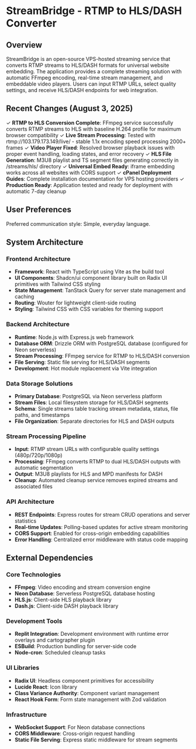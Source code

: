# StreamBridge - RTMP to HLS/DASH Converter

## Overview

StreamBridge is an open-source VPS-hosted streaming service that converts RTMP streams to HLS/DASH formats for universal website embedding. The application provides a complete streaming solution with automatic FFmpeg encoding, real-time stream management, and embeddable video players. Users can input RTMP URLs, select quality settings, and receive HLS/DASH endpoints for web integration.

## Recent Changes (August 3, 2025)

✓ **RTMP to HLS Conversion Complete**: FFmpeg service successfully converts RTMP streams to HLS with baseline H.264 profile for maximum browser compatibility
✓ **Live Stream Processing**: Tested with rtmp://103.179.173.149/live/ - stable 1.1x encoding speed processing 2000+ frames
✓ **Video Player Fixed**: Resolved browser playback issues with proper event handling, loading states, and error recovery
✓ **HLS File Generation**: M3U8 playlist and TS segment files generating correctly in /streams/hls/ directory
✓ **Universal Embed Ready**: iframe embedding works across all websites with CORS support
✓ **cPanel Deployment Guides**: Complete installation documentation for VPS hosting providers
✓ **Production Ready**: Application tested and ready for deployment with automatic 7-day cleanup

## User Preferences

Preferred communication style: Simple, everyday language.

## System Architecture

### Frontend Architecture
- **Framework**: React with TypeScript using Vite as the build tool
- **UI Components**: Shadcn/ui component library built on Radix UI primitives with Tailwind CSS styling
- **State Management**: TanStack Query for server state management and caching
- **Routing**: Wouter for lightweight client-side routing
- **Styling**: Tailwind CSS with CSS variables for theming support

### Backend Architecture
- **Runtime**: Node.js with Express.js web framework
- **Database ORM**: Drizzle ORM with PostgreSQL database (configured for Neon serverless)
- **Stream Processing**: FFmpeg service for RTMP to HLS/DASH conversion
- **File Serving**: Static file serving for HLS/DASH segments
- **Development**: Hot module replacement via Vite integration

### Data Storage Solutions
- **Primary Database**: PostgreSQL via Neon serverless platform
- **Stream Files**: Local filesystem storage for HLS/DASH segments
- **Schema**: Single streams table tracking stream metadata, status, file paths, and timestamps
- **File Organization**: Separate directories for HLS and DASH outputs

### Stream Processing Pipeline
- **Input**: RTMP stream URLs with configurable quality settings (480p/720p/1080p)
- **Processing**: FFmpeg converts RTMP to dual HLS/DASH outputs with automatic segmentation
- **Output**: M3U8 playlists for HLS and MPD manifests for DASH
- **Cleanup**: Automated cleanup service removes expired streams and associated files

### API Architecture
- **REST Endpoints**: Express routes for stream CRUD operations and server statistics
- **Real-time Updates**: Polling-based updates for active stream monitoring
- **CORS Support**: Enabled for cross-origin embedding capabilities
- **Error Handling**: Centralized error middleware with status code mapping

## External Dependencies

### Core Technologies
- **FFmpeg**: Video encoding and stream conversion engine
- **Neon Database**: Serverless PostgreSQL database hosting
- **HLS.js**: Client-side HLS playback library
- **Dash.js**: Client-side DASH playback library

### Development Tools
- **Replit Integration**: Development environment with runtime error overlays and cartographer plugin
- **ESBuild**: Production bundling for server-side code
- **Node-cron**: Scheduled cleanup tasks

### UI Libraries
- **Radix UI**: Headless component primitives for accessibility
- **Lucide React**: Icon library
- **Class Variance Authority**: Component variant management
- **React Hook Form**: Form state management with Zod validation

### Infrastructure
- **WebSocket Support**: For Neon database connections
- **CORS Middleware**: Cross-origin request handling
- **Static File Serving**: Express static middleware for stream segments
